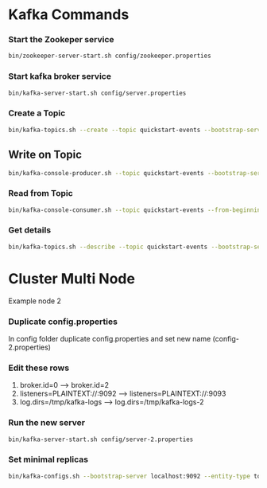 # Kafka Commands

### Start the Zookeper service
```bash
bin/zookeeper-server-start.sh config/zookeeper.properties
```

### Start kafka broker service
```bash
bin/kafka-server-start.sh config/server.properties
```

### Create a Topic
```bash
bin/kafka-topics.sh --create --topic quickstart-events --bootstrap-server localhost:9092 --replication-factor 1 --partitions 1
```

## Write on Topic
```bash
bin/kafka-console-producer.sh --topic quickstart-events --bootstrap-server localhost:9092
```

### Read from Topic
```bash
bin/kafka-console-consumer.sh --topic quickstart-events --from-beginning --bootstrap-server localhost:9092
```

### Get details
```bash
bin/kafka-topics.sh --describe --topic quickstart-events --bootstrap-server localhost:9092
```


# Cluster Multi Node
Example node 2

### Duplicate config.properties 
In config folder duplicate config.properties and set new name (config-2.properties)

### Edit these rows
1. broker.id=0  --> broker.id=2
1. listeners=PLAINTEXT://:9092 --> listeners=PLAINTEXT://:9093
1. log.dirs=/tmp/kafka-logs --> log.dirs=/tmp/kafka-logs-2

### Run the new server
```bash
bin/kafka-server-start.sh config/server-2.properties
```

### Set minimal replicas
```bash
bin/kafka-configs.sh --bootstrap-server localhost:9092 --entity-type topics --entity-name myTopic --alter --add-config min.insync.replicas=2
```


